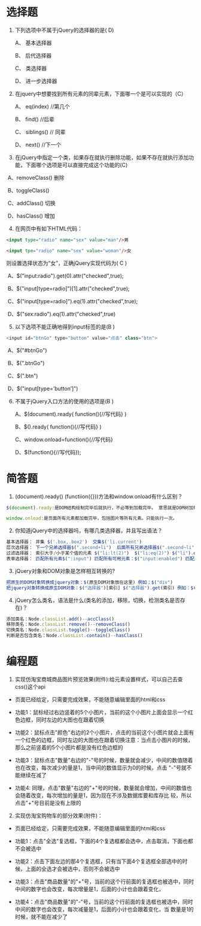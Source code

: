 # 选择题


1. 下列选项中不属于jQuery的选择器的是( D)


   A、 基本选择器	


   B、 后代选择器	


   C、 类选择器	


   D、 进一步选择器

2. 在jquery中想要找到所有元素的同辈元素，下面哪一个是可以实现的（C）


   A、 eq(index)  //第几个


   B、 find()	 //后辈


   C、 siblings()  // 同辈


   D、 next() 	//下一个


3. 在jQuery中指定一个类，如果存在就执行删除功能，如果不存在就执行添加功能，下面哪个选项是可以直接完成这个功能的(C)

​      A、removeClass() 删除

​      B、toggleClass()  

​      C、addClass() 切换

​      D、hasClass()	 增加

4. 在网页中有如下HTML代码：
```html
<input type="radio" name="sex" value="man"/>男

<input tpe="radio" name="sex" value="woman"/>女
```

则设置选择状态为“女”，正确jQuery实现代码为(   C )

​      A、$("input:radio").get(0).attr("checked",true);

​      B、$("input[type=radio]")[1].attr("checked",true);

​      C、$("input[type=radio]").eq(1).attr("checked",true);


​      D、$("sex:radio").eq(1).attr("checked",true)


5. 以下选项不能正确地得到input标签的是(B ) 
```js
<input id="btnGo" type="button" value="点击" class="btn">

```
​      A、$("#btnGo") 

​      B、$(".btnGo") 

​      C、$(".btn") 

​      D、$("input[type=’button’]")	 


6. 不属于jQuery入口方法的使用的选项是(B )

   A、$(document).ready( function(){//写代码} )

   B、$().ready( function(){//写代码} )

   C、window.onload=function(){//写代码} 

   D、$(function(){//写代码}); 


# 简答题

1. (document).ready() (functiion({}))方法和window.onload有什么区别？
```js
$(document).ready:是DOM结构绘制完毕后就执行，不必等到加载完毕。 意思就是DOM树加载完毕，就执行，不必等到页面中图片或其他外部文件都加载完毕。并且可以写多个.ready。

window.onload:是页面所有元素都加载完毕，包括图片等所有元素。只能执行一次。
```

2. 你知道jQuery中的选择器吗，有哪几类选择器，并且写出语法？
```js
基本选择器： 并集 $('.box,.box2')  交集$('li.current')
层次选择器： 下一个兄弟选择器$(".second+li")  后面所有兄弟选择器$(".second~li")
过滤选择器： 索引大于/小于某个值的元素 $("li:lt(2)")  $("li:eq(2)") $("li").eq(2)
表单选择器： 匹配所有元素$(":input") 匹配所有可用元素：$("input:enabled") 匹配所有不可用元素：$("input:disabled")  匹配所有选中元素$("input:checked")
```

3. jQuery对象和DOM对象是怎样相互转换的?
```js
把原生的DOM对象转换成jquery对象：$(原生DOM对象放在这里) 例如：$("div")
把jquery对象转换成原生DOM对象：$("选择器")[索引] $("选择器").get(索引) 例如：$("div")[0]   $("div").get(0)
```

4. jQuery怎么类名，语法是什么(类名的添加，移除，切换，检测类名是否存在)？
```js
添加类名：Node.classList.add()--accClass()
移除类名：Node.classList.remove()--removeClass()
切换类名：Node.classList.toggle()--toggleClass()
判断是否包含类名：Node.classList.contain()--hasClass()
```


# 编程题

1.  实现仿淘宝商城商品图片预览效果(附件):给元素设置样式，可以自己去查css()这个api

- 页面已经给定，只需要完成效果，不能随意编辑里面的html和css

- 功能1：鼠标经过右边竖着的5个小图片，当前的这个小图片上面会显示一个红色边框，同时左边的大图也在跟着切换

- 功能2：鼠标点击"颜色"右边的2个小图片，点击的当前这个小图片就会上面有一个红色的边框，同时左边的大图也在跟着切换
  ​     注意：当点击小图片的时候，那么之前竖着的5个小图片都是没有红色边框的

- 功能3：鼠标点击"数量"右边的"-"号的时候，数量就会减少，中间的数值随着也在改变，每次减少的量是1，当中间的数值显示为0的时候，点击 "-"号就不能继续在减了

- 功能4: 同理，点击"数量"右边的"+"号的时候，数量就会增加，中间的数值也会随着改变，每次增加的量是1，因为现在不涉及数据库要和库存比 较，所以点击"+"号目前是没有上限的




2. 实现仿淘宝购物车的部分效果(附件)：

- 页面已经给定，只需要完成效果，不能随意编辑里面的html和css

- 功能1：点击"全选"复选框，下面的4个复选框都会选中，点击取消，下面也都不会被选中

- 功能2：点击下面左边的那4个复选框，只有当下面4个复选框全部选中的时候，上面的全选才会被选中，否则不会被选中

- 功能3：点击"商品数量"的"+"号，当前的这个行前面的复选框也被选中，同时中间的数字也会改变，每次增量是1，后面的小计也会跟着变化，

- 功能4：点击"商品数量"的"-"号，当前的这个行前面的复选框也被选中，同时中间的数字也会改变，每次减量是1，后面的小计也会跟着变化，当 数量是1的时候，就不能在减少了


  ​
